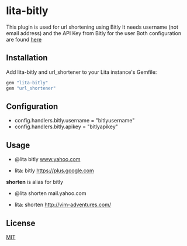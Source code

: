 # lita-bitly

This plugin is used for url shortening using Bitly
It needs username (not email address) and the API Key from Bitly for the user
Both configuration are found [here](https://bitly.com/a/settings/advanced)

## Installation

Add lita-bitly and url_shortener to your Lita instance's Gemfile:

``` ruby
gem "lita-bitly"
gem "url_shortener"
```


## Configuration
* config.handlers.bitly.username = "bitlyusername"
* config.handlers.bitly.apikey = "bitlyapikey"


## Usage

* @lita bitly www.yahoo.com

* lita: bitly https://plus.google.com

**shorten** is alias for bitly

* @lita shorten mail.yahoo.com

* lita: shorten http://vim-adventures.com/


## License

[MIT](http://opensource.org/licenses/MIT)
